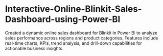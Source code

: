 # Interactive-Online-Blinkit-Sales-Dashboard-using-Power-BI
Created a dynamic online sales dashboard for Blinkit in Power BI to analyze sales performance across regions and product categories. Features include real-time charts, KPIs, trend analysis, and drill-down capabilities for actionable business insights.
